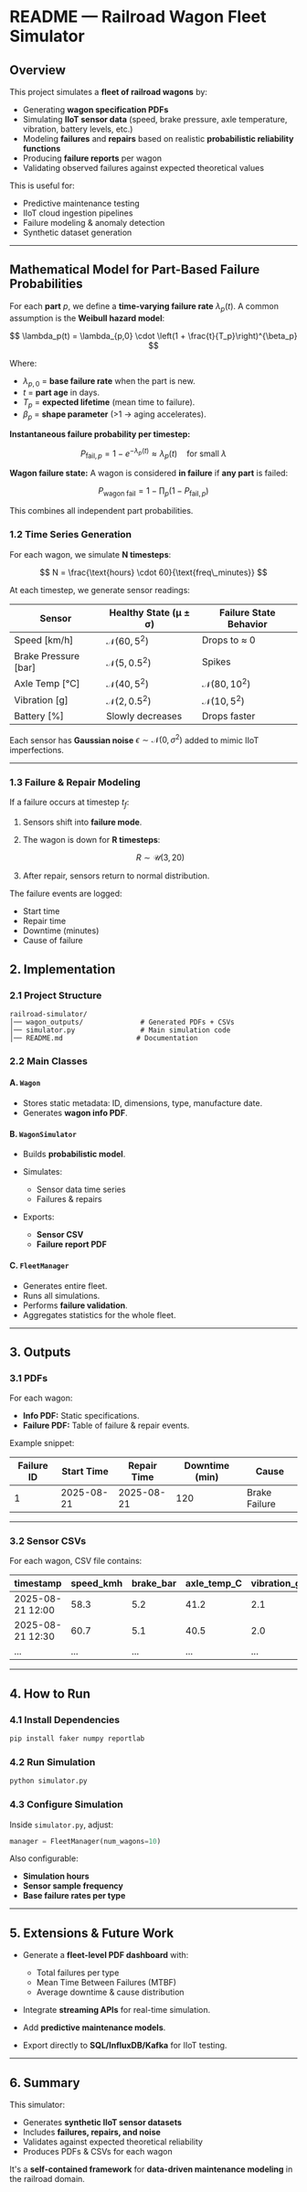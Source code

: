 # **README — Railroad Wagon Fleet Simulator**

## **Overview**

This project simulates a **fleet of railroad wagons** by:

* Generating **wagon specification PDFs**
* Simulating **IIoT sensor data** (speed, brake pressure, axle temperature, vibration, battery levels, etc.)
* Modeling **failures** and **repairs** based on realistic **probabilistic reliability functions**
* Producing **failure reports** per wagon
* Validating observed failures against expected theoretical values

This is useful for:

* Predictive maintenance testing
* IIoT cloud ingestion pipelines
* Failure modeling & anomaly detection
* Synthetic dataset generation

---

## **Mathematical Model for Part-Based Failure Probabilities**

For each **part** $p$, we define a **time-varying failure rate** $\lambda_p(t)$.
A common assumption is the **Weibull hazard model**:

$$
\lambda_p(t) = \lambda_{p,0} \cdot \left(1 + \frac{t}{T_p}\right)^{\beta_p}
$$

Where:

* $\lambda_{p,0}$ = **base failure rate** when the part is new.
* $t$ = **part age** in days.
* $T_p$ = **expected lifetime** (mean time to failure).
* $\beta_p$ = **shape parameter** (>1 → aging accelerates).

**Instantaneous failure probability per timestep:**

$$
P_{\text{fail},p} = 1 - e^{-\lambda_p(t)} \approx \lambda_p(t) \quad \text{for small }\lambda
$$

**Wagon failure state:**
A wagon is considered **in failure** if **any part** is failed:

$$
P_{\text{wagon fail}} = 1 - \prod_{p} \left(1 - P_{\text{fail},p}\right)
$$

This combines all independent part probabilities.


### **1.2 Time Series Generation**

For each wagon, we simulate **N timesteps**:

$$
N = \frac{\text{hours} \cdot 60}{\text{freq\_minutes}}
$$

At each timestep, we generate sensor readings:

| Sensor                | Healthy State (µ ± σ)   | Failure State Behavior  |
| --------------------- | ----------------------- | ----------------------- |
| Speed \[km/h]         | $\mathcal{N}(60, 5^2)$  | Drops to ≈ 0            |
| Brake Pressure \[bar] | $\mathcal{N}(5, 0.5^2)$ | Spikes                  |
| Axle Temp \[°C]       | $\mathcal{N}(40, 5^2)$  | $\mathcal{N}(80, 10^2)$ |
| Vibration \[g]        | $\mathcal{N}(2, 0.5^2)$ | $\mathcal{N}(10, 5^2)$  |
| Battery \[%]          | Slowly decreases        | Drops faster            |

Each sensor has **Gaussian noise** $\epsilon \sim \mathcal{N}(0, \sigma^2)$ added to mimic IIoT imperfections.

---

### **1.3 Failure & Repair Modeling**

If a failure occurs at timestep $t_f$:

1. Sensors shift into **failure mode**.
2. The wagon is down for **R timesteps**:

   $$
   R \sim \mathcal{U}(3, 20)
   $$
3. After repair, sensors return to normal distribution.

The failure events are logged:

* Start time
* Repair time
* Downtime (minutes)
* Cause of failure

## **2. Implementation**

### **2.1 Project Structure**

```
railroad-simulator/
│── wagon_outputs/              # Generated PDFs + CSVs
│── simulator.py                # Main simulation code
│── README.md                  # Documentation
```

### **2.2 Main Classes**

#### **A. `Wagon`**

* Stores static metadata: ID, dimensions, type, manufacture date.
* Generates **wagon info PDF**.

#### **B. `WagonSimulator`**

* Builds **probabilistic model**.
* Simulates:

  * Sensor data time series
  * Failures & repairs
* Exports:

  * **Sensor CSV**
  * **Failure report PDF**

#### **C. `FleetManager`**

* Generates entire fleet.
* Runs all simulations.
* Performs **failure validation**.
* Aggregates statistics for the whole fleet.

---

## **3. Outputs**

### **3.1 PDFs**

For each wagon:

* **Info PDF:** Static specifications.
* **Failure PDF:** Table of failure & repair events.

Example snippet:

| Failure ID | Start Time | Repair Time | Downtime (min) | Cause         |
| ---------- | ---------- | ----------- | -------------- | ------------- |
| 1          | 2025-08-21 | 2025-08-21  | 120            | Brake Failure |

---

### **3.2 Sensor CSVs**

For each wagon, CSV file contains:

| timestamp        | speed\_kmh | brake\_bar | axle\_temp\_C | vibration\_g | battery\_% |
| ---------------- | ---------- | ---------- | ------------- | ------------ | ---------- |
| 2025-08-21 12:00 | 58.3       | 5.2        | 41.2          | 2.1          | 99.7       |
| 2025-08-21 12:30 | 60.7       | 5.1        | 40.5          | 2.0          | 99.6       |
| ...              | ...        | ...        | ...           | ...          | ...        |

---

## **4. How to Run**

### **4.1 Install Dependencies**

```bash
pip install faker numpy reportlab
```

### **4.2 Run Simulation**

```bash
python simulator.py
```

### **4.3 Configure Simulation**

Inside `simulator.py`, adjust:

```python
manager = FleetManager(num_wagons=10)
```

Also configurable:

* **Simulation hours**
* **Sensor sample frequency**
* **Base failure rates per type**

---

## **5. Extensions & Future Work**

* Generate a **fleet-level PDF dashboard** with:

  * Total failures per type
  * Mean Time Between Failures (MTBF)
  * Average downtime & cause distribution
* Integrate **streaming APIs** for real-time simulation.
* Add **predictive maintenance models**.
* Export directly to **SQL/InfluxDB/Kafka** for IIoT testing.

---

## **6. Summary**

This simulator:

* Generates **synthetic IIoT sensor datasets**
* Includes **failures, repairs, and noise**
* Validates against expected theoretical reliability
* Produces PDFs & CSVs for each wagon

It's a **self-contained framework** for **data-driven maintenance modeling** in the railroad domain.






